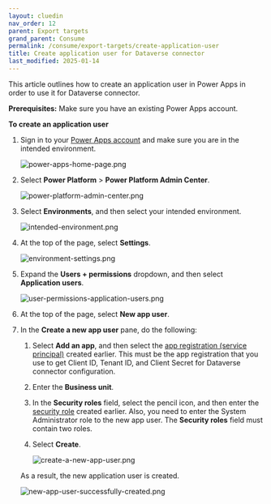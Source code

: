 ```yaml
---
layout: cluedin
nav_order: 12
parent: Export targets
grand_parent: Consume
permalink: /consume/export-targets/create-application-user
title: Create application user for Dataverse connector
last_modified: 2025-01-14
---
```


This article outlines how to create an application user in Power Apps in order to use it for Dataverse connector.

**Prerequisites:** Make sure you have an existing Power Apps account.

**To create an application user**

1. Sign in to your [Power Apps account](https://make.powerapps.com/) and make sure you are in the intended environment.

    ![power-apps-home-page.png](../../assets/images/consume/export-targets/power-apps-home-page.png)

1. Select **Power Platform** > **Power Platform Admin Center**.

    ![power-platform-admin-center.png](../../assets/images/consume/export-targets/power-platform-admin-center.png)

1. Select **Environments**, and then select your intended environment.

   ![intended-environment.png](../../assets/images/consume/export-targets/intended-environment.png)

1. At the top of the page, select **Settings**.

    ![environment-settings.png](../../assets/images/consume/export-targets/environment-settings.png)

1. Expand the **Users + permissions** dropdown, and then select **Application users**.

    ![user-permissions-application-users.png](../../assets/images/consume/export-targets/user-permissions-application-users.png)

1. At the top of the page, select **New app user**.

1. In the **Create a new app user** pane, do the following:

    1. Select **Add an app**, and then select the [app registration (service principal)](/consume/export-targets/create-service-principal) created earlier. This must be the app registration that you use to get Client ID, Tenant ID, and Client Secret for Dataverse connector configuration.

    1. Enter the **Business unit**.

    1. In the **Security roles** field, select the pencil icon, and then enter the [security role](/consume/export-targets/create-security-role) created earlier. Also, you need to enter the System Administrator role to the new app user. The **Security roles** field must contain two roles.

    1. Select **Create**.

        ![create-a-new-app-user.png](../../assets/images/consume/export-targets/create-a-new-app-user.png)

    As a result, the new application user is created.

    ![new-app-user-successfully-created.png](../../assets/images/consume/export-targets/new-app-user-successfully-created.png)
